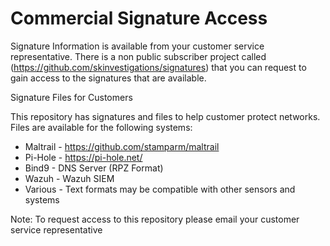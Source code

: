 # Commercial Signature Access

Signature Information is available from your customer service representative. There is a non public subscriber project called (https://github.com/skinvestigations/signatures) that you can request to gain access to the signatures that are available.

Signature Files for Customers

This repository has signatures and files to help customer protect networks. Files are available for the following systems:

- Maltrail - https://github.com/stamparm/maltrail
- Pi-Hole - https://pi-hole.net/
- Bind9 - DNS Server (RPZ Format)
- Wazuh - Wazuh SIEM
- Various - Text formats may be compatible with other sensors and systems


Note: To request access to this repository please email your customer service representative
